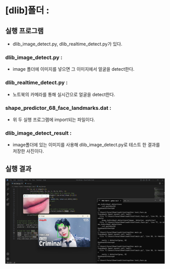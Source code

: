 # [dlib]폴더 : 


## 실행 프로그램
 - dlib_image_detect.py, dlib_realtime_detect.py가 있다.



### dlib_image_detect.py : 
 - image 폴더에 이미지를 넣으면 그 이미지에서 얼굴을 detect한다.


### dlib_realtime_detect.py :
 - 노트북의 카메라를 통해 실시간으로 얼굴을 detect한다.


### shape_predictor_68_face_landmarks.dat :
 - 위 두 실행 프로그램에 import되는 파일이다.


### dlib_image_detect_result :
 - image폴더에 있는 이미지를 사용해 dlib_image_detect.py로 테스트 한 결과를 저장한 사진이다.


## 실행 결과

![dlib_image_detect_result](./dlib_image_detect_result.png)

